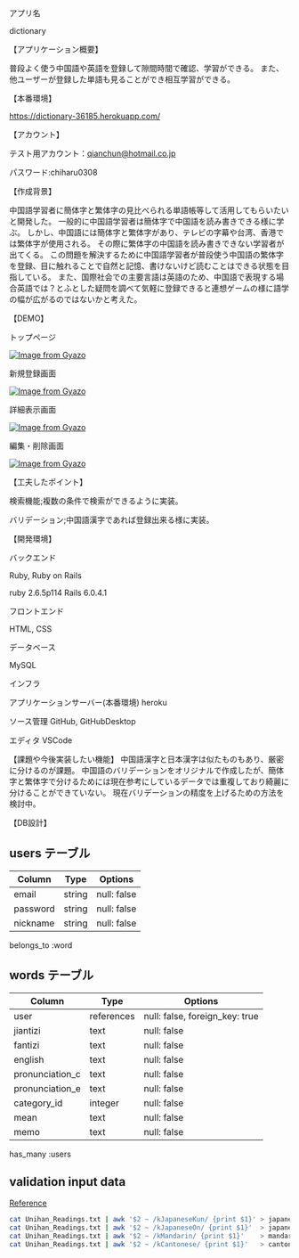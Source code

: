アプリ名

dictionary

【アプリケーション概要】

普段よく使う中国語や英語を登録して隙間時間で確認、学習ができる。
また、他ユーザーが登録した単語も見ることができ相互学習ができる。

【本番環境】

https://dictionary-36185.herokuapp.com/

【アカウント】

テスト用アカウント：qianchun@hotmail.co.jp

パスワード:chiharu0308

【作成背景】

中国語学習者に簡体字と繁体字の見比べられる単語帳等して活用してもらいたいと開発した。
一般的に中国語学習者は簡体字で中国語を読み書きできる様に学ぶ。
しかし、中国語には簡体字と繁体字があり、テレビの字幕や台湾、香港では繁体字が使用される。
その際に繁体字の中国語を読み書きできない学習者が出てくる。
この問題を解決するために中国語学習者が普段使う中国語の繁体字を登録、目に触れることで自然と記憶、書けないけど読むことはできる状態を目指している。
また、国際社会での主要言語は英語のため、中国語で表現する場合英語では？とふとした疑問を調べて気軽に登録できると連想ゲームの様に語学の幅が広がるのではないかと考えた。

【DEMO】

トップページ

[![Image from Gyazo](https://i.gyazo.com/4aa7590ad39d987af52dbf251bed1a74.png)](https://gyazo.com/4aa7590ad39d987af52dbf251bed1a74)

新規登録画面

[![Image from Gyazo](https://i.gyazo.com/0704a764be505f8080095deabc2f0cfb.png)](https://gyazo.com/0704a764be505f8080095deabc2f0cfb)

詳細表示画面

[![Image from Gyazo](https://i.gyazo.com/02b56f8916378f2a1a59a15f0fd6d6f4.png)](https://gyazo.com/02b56f8916378f2a1a59a15f0fd6d6f4)

編集・削除画面

[![Image from Gyazo](https://i.gyazo.com/cd81cb4dcabbb0bea3e700ce85bab534.png)](https://gyazo.com/cd81cb4dcabbb0bea3e700ce85bab534)


【工夫したポイント】

検索機能;複数の条件で検索ができるように実装。

バリデーション;中国語漢字であれば登録出来る様に実装。

【開発環境】

バックエンド

Ruby, Ruby on Rails

ruby 2.6.5p114
Rails 6.0.4.1

フロントエンド

HTML, CSS

データベース

MySQL

インフラ

アプリケーションサーバー(本番環境)
heroku

ソース管理
GitHub, GitHubDesktop

エディタ
VSCode

【課題や今後実装したい機能】
中国語漢字と日本漢字は似たものもあり、厳密に分けるのが課題。
中国語のバリデーションをオリジナルで作成したが、簡体字と繁体字で分けるためには現在参考にしているデータでは重複しており綺麗に分けることができていない。
現在バリデーションの精度を上げるための方法を検討中。


【DB設計】

## users テーブル

| Column     | Type   | Options     |
| ---------- | ------ | ----------- |
| email      | string | null: false |
| password   | string | null: false |
| nickname   | string | null: false |

belongs_to :word

## words テーブル

| Column          | Type       | Options                        |
| --------------- | ---------- | ------------------------------ |
| user            | references | null: false, foreign_key: true |
| jiantizi        | text       | null: false                    |
| fantizi         | text       | null: false                    |
| english         | text       | null: false                    |
| pronunciation_c | text       | null: false                    |
| pronunciation_e | text       | null: false                    |
| category_id     | integer    | null: false                    |
| mean            | text       | null: false                    |
| memo            | text       | null: false                    |

has_many :users

## validation input data
[Reference](https://shinya131-note.hatenablog.jp/entry/2015/07/10/004853)
```bash
cat Unihan_Readings.txt | awk '$2 ~ /kJapaneseKun/ {print $1}' > japanese_kun
cat Unihan_Readings.txt | awk '$2 ~ /kJapaneseOn/ {print $1}'  > japanese_on
cat Unihan_Readings.txt | awk '$2 ~ /kMandarin/ {print $1}'    > mandarin
cat Unihan_Readings.txt | awk '$2 ~ /kCantonese/ {print $1}'   > cantonese
```